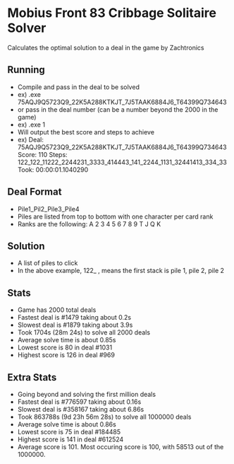 # Mobius Front 83 Cribbage Solitaire Solver
Calculates the optimal solution to a deal in the game by Zachtronics

## Running
  - Compile and pass in the deal to be solved
  - ex) .exe 75AQJ9Q5723Q9_22K5A288KTKJT_7J5TAAK6884J6_T64399Q734643
  - or pass in the deal number (can be a number beyond the 2000 in the game)
  - ex) .exe 1
  - Will output the best score and steps to achieve
  - ex) Deal: 75AQJ9Q5723Q9_22K5A288KTKJT_7J5TAAK6884J6_T64399Q734643 Score: 110 Steps: 122_122_11222_2244231_3333_414443_141_2244_1131_32441413_334_33 Took: 00:00:01.1040290

## Deal Format
  - Pile1_Pil2_Pile3_Pile4
  - Piles are listed from top to bottom with one character per card rank
  - Ranks are the following: A 2 3 4 5 6 7 8 9 T J Q K

## Solution
  - A list of piles to click
  - In the above example, 122_ , means the first stack is pile 1, pile 2, pile 2
  
## Stats
  - Game has 2000 total deals
  - Fastest deal is #1479 taking about 0.2s
  - Slowest deal is #1879 taking about 3.9s
  - Took 1704s (28m 24s) to solve all 2000 deals
  - Average solve time is about 0.85s
  - Lowest score is 80 in deal #1031
  - Highest score is 126 in deal #969
 
 ## Extra Stats
  - Going beyond and solving the first million deals
  - Fastest deal is #776597 taking about 0.16s
  - Slowest deal is #358167 taking about 6.86s
  - Took 863788s (9d 23h 56m 28s) to solve all 1000000 deals
  - Average solve time is about 0.86s
  - Lowest score is 75 in deal #184485
  - Highest score is 141 in deal #612524
  - Average score is 101. Most occuring score is 100, with 58513 out of the 1000000.